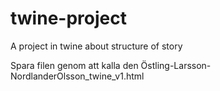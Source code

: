 # twine-project
A project in twine about structure of story

Spara filen genom att kalla den Östling-Larsson-NordlanderOlsson_twine_v1.html

